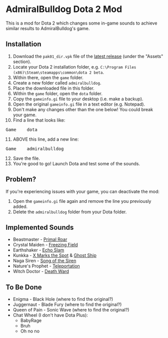 # AdmiralBulldog Dota 2 Mod

This is a mod for Dota 2 which changes some in-game sounds to achieve similar results to AdmiralBulldog's game.

## Installation
1. Download the `pak01_dir.vpk` file of the [latest release](https://github.com/MrBean355/admiralbulldog-mod/releases/latest) (under the "Assets" section).
2. Locate your Dota 2 installation folder, e.g. `C:\Program Files (x86)\Steam\steamapps\common\dota 2 beta`.
3. Within there, open the `game` folder.
4. Create a new folder called `admiralbulldog`.
5. Place the downloaded file in this folder.
6. Within the `game` folder, open the `dota` folder.
7. Copy the `gameinfo.gi` file to your desktop (i.e. make a backup).
8. Open the original `gameinfo.gi` file in a text editor (e.g. Notepad).
9. Don't make any changes other than the one below! You could break your game.
10. Find a line that looks like:
<pre>Game    dota</pre>
11. ABOVE this line, add a new line:
<pre>Game    admiralbulldog</pre>
12. Save the file.
13. You're good to go! Launch Dota and test some of the sounds.

## Problem?
If you're experiencing issues with your game, you can deactivate the mod:
1. Open the `gameinfo.gi` file again and remove the line you previously added.
2. Delete the `admiralbulldog` folder from your Dota folder.

## Implemented Sounds
- Beastmaster - [Primal Roar](original%20samples/awoo.wav)
- Crystal Maiden - [Freezing Field](original%20samples/Raaaaahh.wav)
- Earthshaker - [Echo Slam](original%20samples/skadoosh.wav)
- Kunkka - [X Marks the Spot](original%20samples/sike.wav) & [Ghost Ship](original%20samples/aaah%20x3.wav)
- Naga Siren - [Song of the Siren](original%20samples/naga%20song.wav)
- Nature's Prophet - [Teleportation](original%20samples/seeya.wav)
- Witch Doctor - [Death Ward](original%20samples/Witch%20Doctor%20Song%20Short.wav)

## To Be Done
- Enigma - Black Hole (where to find the original?)
- Juggernaut - Blade Fury (where to find the original?)
- Queen of Pain - Sonic Wave (where to find the original?)
- Chat Wheel (I don't have Dota Plus):
  - BabyRage
  - Bruh
  - Oh no no 
